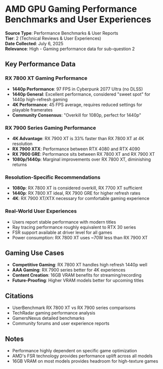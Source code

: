 # AMD GPU Gaming Performance Benchmarks and User Experiences

**Source Type**: Performance Benchmarks & User Reports  
**Tier**: 2 (Technical Reviews & User Experiences)  
**Date Collected**: July 6, 2025  
**Relevance**: High - Gaming performance data for sub-question 2  

## Key Performance Data

### RX 7800 XT Gaming Performance
- **1440p Performance**: 97 FPS in Cyberpunk 2077 Ultra (no DLSS)
- **1440p General**: Excellent performance, considered "sweet spot" for 1440p high-refresh gaming
- **4K Performance**: 45 FPS average, requires reduced settings for playable framerates
- **Community Consensus**: "Overkill for 1080p, perfect for 1440p"

### RX 7900 Series Gaming Performance
- **4K Advantage**: RX 7900 XT is 33% faster than RX 7800 XT at 4K resolution
- **RX 7900 XTX**: Performance between RTX 4080 and RTX 4090
- **RX 7900 GRE**: Performance sits between RX 7800 XT and RX 7900 XT
- **1080p/1440p**: Marginal improvements over RX 7800 XT, diminishing returns

### Resolution-Specific Recommendations
- **1080p**: RX 7800 XT is considered overkill, RX 7700 XT sufficient
- **1440p**: RX 7800 XT ideal, RX 7900 GRE for higher refresh rates
- **4K**: RX 7900 XT/XTX necessary for comfortable gaming experience

### Real-World User Experiences
- Users report stable performance with modern titles
- Ray tracing performance roughly equivalent to RTX 30 series
- FSR support available at driver level for all games
- Power consumption: RX 7800 XT uses ~70W less than RX 7900 XT

## Gaming Use Cases
- **Competitive Gaming**: RX 7800 XT handles high refresh 1440p well
- **AAA Gaming**: RX 7900 series better for 4K experiences
- **Content Creation**: 16GB VRAM benefits for streaming/recording
- **Future-Proofing**: Higher VRAM models better for upcoming titles

## Citations
- UserBenchmark RX 7800 XT vs RX 7900 series comparisons
- TechRadar gaming performance analysis
- GamersNexus detailed benchmarks
- Community forums and user experience reports

## Notes
- Performance highly dependent on specific game optimization
- AMD's FSR technology provides performance uplift across all models
- 16GB VRAM on most models provides headroom for high-texture games